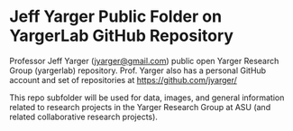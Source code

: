 # Jeff Yarger Public Folder on YargerLab GitHub Repository

Professor Jeff Yarger (jyarger@gmail.com) public open Yarger Research Group (yargerlab) repository.  Prof. Yarger also has a personal GitHub account and set of repositories at https://github.com/jyarger/

This repo subfolder will be used for data, images, and general information related to research projects in the Yarger Research Group at ASU (and related collaborative research projects).
